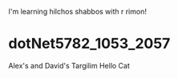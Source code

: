 I'm learning hilchos shabbos with r rimon!
# dotNet5782_1053_2057
Alex's and David's Targilim
Hello Cat